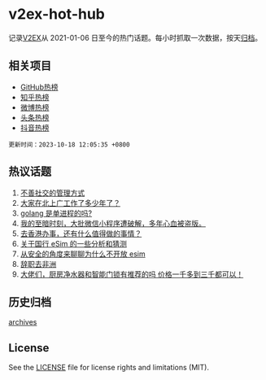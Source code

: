 # v2ex-hot-hub

 记录[V2EX](https://www.v2ex.com/)从 2021-01-06 日至今的热门话题。每小时抓取一次数据，按天[归档](archives)。
 
 ## 相关项目

- [GitHub热榜](https://github.com/it985/github-hot-hub)
- [知乎热榜](https://github.com/it985/zhihu-hot-hub)
- [微博热榜](https://github.com/it985/weibo-hot-hub)
- [头条热榜](https://github.com/it985/toutiao-hot-hub)
- [抖音热榜](https://github.com/it985/douyin-hot-hub)


 `更新时间：2023-10-18 12:05:35 +0800`

## 热议话题

1. [不善社交的管理方式](https://www.v2ex.com/t/982727)
1. [大家在北上广工作了多少年了？](https://www.v2ex.com/t/982820)
1. [golang 是单进程的吗?](https://www.v2ex.com/t/982738)
1. [我的至暗时刻，大批微信小程序遭破解，多年心血被盗版。](https://www.v2ex.com/t/982914)
1. [去香港办事，还有什么值得做的事情？](https://www.v2ex.com/t/982770)
1. [关于国行 eSim 的一些分析和猜测](https://www.v2ex.com/t/982931)
1. [从安全的角度来聊聊为什么不开放 esim](https://www.v2ex.com/t/982954)
1. [辞职去非洲](https://www.v2ex.com/t/982968)
1. [大佬们，厨房净水器和智能门锁有推荐的吗 价格一千多到三千都可以！](https://www.v2ex.com/t/982974)

## 历史归档

[archives](archives)

## License

See the [LICENSE](LICENSE) file for license rights and limitations (MIT).
